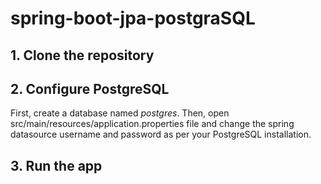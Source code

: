 # spring-boot-jpa-postgraSQL
## 1. Clone the repository

## 2. Configure PostgreSQL

First, create a database named *postgres*. Then, open src/main/resources/application.properties file and change the spring datasource username and password as per your PostgreSQL installation.

## 3. Run the app
